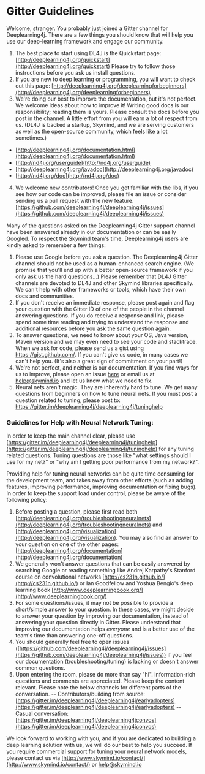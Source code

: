 # Gitter Guidelines

Welcome, stranger. You probably just joined a Gitter channel for Deeplearning4j. There are a few things you should know that will help you use our deep-learning framework and engage our community.

1. The best place to start using DL4J is the Quickstart page: [http://deeplearning4j.org/quickstart](http://deeplearning4j.org/quickstart) Please try to follow those instructions before you ask us install questions.
2. If you are new to deep learning or programming, you will want to check out this page: [http://deeplearning4j.org/deeplearningforbeginners](http://deeplearning4j.org/deeplearningforbeginners)
3. We're doing our best to improve the documentation, but it's not perfect. We welcome ideas about how to improve it! Writing good docs is our responsibility; reading them is yours. Please consult the docs before you post in the channel. A little effort from you will earn a lot of respect from us. (DL4J is backed a startup, Skymind, and we are serving customers as well as the open-source community, which feels like a lot sometimes.)
 * [http://deeplearning4j.org/documentation.html](http://deeplearning4j.org/documentation.html)
 * [http://nd4j.org/userguide](http://nd4j.org/userguide)
 * [http://deeplearning4j.org/javadoc](http://deeplearning4j.org/javadoc)
 * [http://nd4j.org/doc](http://nd4j.org/doc)
4. We welcome new contributors! Once you get familiar with the libs, if you see how our code can be improved, please file an issue or consider sending us a pull request with the new feature. [https://github.com/deeplearning4j/deeplearning4j/issues](https://github.com/deeplearning4j/deeplearning4j/issues)

Many of the questions asked on the Deeplearning4j Gitter support channel have been answered already in our documentation or can be easily Googled. To respect the Skymind team's time, Deeplearning4j users are kindly asked to remember a few things:

1. Please use Google before you ask a question. The Deeplearning4j Gitter channel should not be used as a human-enhanced search engine. (We promise that you'll end up with a better open-source framework if you only ask us the hard questions...) Please remember that DL4J Gitter channels are devoted to DL4J and other Skymind libraries specifically. We can't help with other frameworks or tools, which have their own docs and communities.
2. If you don't receive an immediate response, please post again and flag your question with the Gitter ID of one of the people in the channel answering questions. If you do receive a response and link, please spend some time reading and trying to understand the response and additional resources before you ask the same question again. 
3. To answer questions, we need to know about your OS, Java version, Maven version and we may even need to see your code and stacktrace. When we ask for code, please send us a gist using https://gist.github.com/. If you can't give us code, in many cases we can't help you. (It's also a great sign of commitment on your part!)
4. We're not perfect, and neither is our documentation. If you find ways for us to improve, please open an issue [here](https://github.com/deeplearning4j/deeplearning4j/issues) or email us at help@skymind.io and let us know what we need to fix. 
5. Neural nets aren't magic. They are inherently hard to tune. We get many questions from beginners on how to tune neural nets. If you must post a question related to tuning, please post to: https://gitter.im/deeplearning4j/deeplearning4j/tuninghelp

### Guidelines for Help with Neural Network Tuning:

In order to keep the main channel clear, please use [https://gitter.im/deeplearning4j/deeplearning4j/tuninghelp](https://gitter.im/deeplearning4j/deeplearning4j/tuninghelp) for any tuning related questions. Tuning questions are those like "what settings should I use for my net?" or "why am I getting poor performance from my network?".
 
Providing help for tuning neural networks can be quite time consuming for the development team, and takes away from other efforts (such as adding features, improving performance, improving documentation or fixing bugs). In order to keep the support load under control, please be aware of the following policy:

1. Before posting a question, please first read both [http://deeplearning4j.org/troubleshootingneuralnets](http://deeplearning4j.org/troubleshootingneuralnets) and [http://deeplearning4j.org/visualization](http://deeplearning4j.org/visualization). You may also find an answer to your question on one of the other pages: [http://deeplearning4j.org/documentation](http://deeplearning4j.org/documentation)
2. We generally won't answer questions that can be easily answered by searching Google or reading something like Andrej Karpathy's Stanford course on convolutional networks [http://cs231n.github.io/](http://cs231n.github.io/) or Ian Goodfellow and Yoshua Bengio's deep learning book [http://www.deeplearningbook.org/](http://www.deeplearningbook.org/)
3. For some questions/issues, it may not be possible to provide a short/simple answer to your question. In these cases, we might decide to answer your question by improving our documentation, instead of answering your question directly in Gitter. Please understand that improving our documentation helps *everyone* and is a better use of the team's time than answering one-off questions.
4. You should generally feel free to open issues ([https://github.com/deeplearning4j/deeplearning4j/issues](https://github.com/deeplearning4j/deeplearning4j/issues)) if you feel our documentation (troubleshooting/tuning) is lacking or doesn't answer common questions.
5. Upon entering the room, please do more than say "hi". Information-rich questions and comments are appreciated. Please keep the content relevant. Please note the below channels for different parts of the conversation.
-- Contributors/building from source: [https://gitter.im/deeplearning4j/deeplearning4j/earlyadopters](https://gitter.im/deeplearning4j/deeplearning4j/earlyadopters)
-- Casual conversation: [https://gitter.im/deeplearning4j/deeplearning4jconvos](https://gitter.im/deeplearning4j/deeplearning4jconvos)

We look forward to working with you, and if you are dedicated to building a deep learning solution with us, we will do our best to help you succeed. If you require commercial support for tuning your neural network models, please contact us via [http://www.skymind.io/contact/](http://www.skymind.io/contact/) or help@skymind.io
